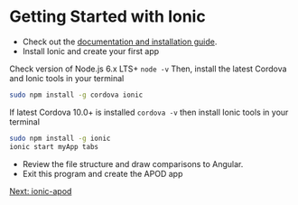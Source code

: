 # Getting Started with Ionic

* Check out the [documentation and installation guide](https://ionicframework.com/docs/installation/cli).
* Install Ionic and create your first app

Check version of Node.js 6.x LTS+  ``node -v``
Then, install the latest Cordova and Ionic  tools in your terminal

```sh
sudo npm install -g cordova ionic
```

If latest Cordova 10.0+ is installed ``cordova -v`` then install Ionic tools in your terminal
```sh
sudo npm install -g ionic
ionic start myApp tabs
```

* Review the file structure and draw comparisons to Angular.
* Exit this program and create the APOD app

[Next: ionic-apod](02-IonicApod/README.md)
